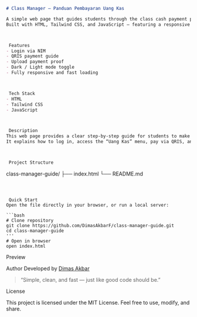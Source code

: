 
```markdown
# Class Manager – Panduan Pembayaran Uang Kas

A simple web page that guides students through the class cash payment process.  
Built with HTML, Tailwind CSS, and JavaScript — featuring a responsive layout and theme toggle (dark/light mode).



 Features
- Login via NIM  
- QRIS payment guide  
- Upload payment proof  
- Dark / Light mode toggle  
- Fully responsive and fast loading  



 Tech Stack
- HTML  
- Tailwind CSS  
- JavaScript  



 Description
This web page provides a clear step-by-step guide for students to make class cash payments.  
It explains how to log in, access the “Uang Kas” menu, pay via QRIS, and upload payment proof — all in a minimal, accessible, and responsive interface.



 Project Structure
```

class-manager-guide/
├── index.html
└── README.md

````



 Quick Start
Open the file directly in your browser, or run a local server:

```bash
# Clone repository
git clone https://github.com/DimasAkbarF/class-manager-guide.git
cd class-manager-guide
'''
# Open in browser
open index.html
````


 Preview


Author
Developed by [Dimas Akbar](https://github.com/DimasAkbarF)

> “Simple, clean, and fast — just like good code should be.”



License

This project is licensed under the MIT License.
Feel free to use, modify, and share.
